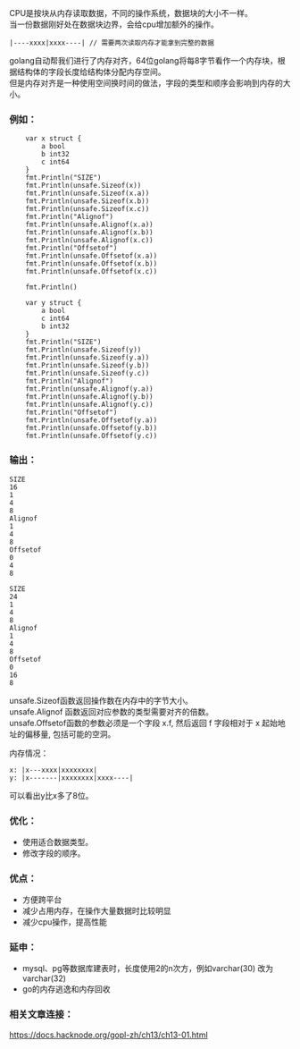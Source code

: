 CPU是按块从内存读取数据，不同的操作系统，数据块的大小不一样。  
当一份数据刚好处在数据块边界，会给cpu增加额外的操作。  

````
|----xxxx|xxxx----| // 需要两次读取内存才能拿到完整的数据
````

golang自动帮我们进行了内存对齐，64位golang将每8字节看作一个内存块，根据结构体的字段长度给结构体分配内存空间。  
但是内存对齐是一种使用空间换时间的做法，字段的类型和顺序会影响到内存的大小。

### 例如：

```
	var x struct {
		a bool
		b int32
		c int64
	}
	fmt.Println("SIZE")
	fmt.Println(unsafe.Sizeof(x))
	fmt.Println(unsafe.Sizeof(x.a))
	fmt.Println(unsafe.Sizeof(x.b))
	fmt.Println(unsafe.Sizeof(x.c))
	fmt.Println("Alignof")
	fmt.Println(unsafe.Alignof(x.a))
	fmt.Println(unsafe.Alignof(x.b))
	fmt.Println(unsafe.Alignof(x.c))
	fmt.Println("Offsetof")
	fmt.Println(unsafe.Offsetof(x.a))
	fmt.Println(unsafe.Offsetof(x.b))
	fmt.Println(unsafe.Offsetof(x.c))

	fmt.Println()

	var y struct {
		a bool
		c int64
		b int32
	}
	fmt.Println("SIZE")
	fmt.Println(unsafe.Sizeof(y))
	fmt.Println(unsafe.Sizeof(y.a))
	fmt.Println(unsafe.Sizeof(y.b))
	fmt.Println(unsafe.Sizeof(y.c))
	fmt.Println("Alignof")
	fmt.Println(unsafe.Alignof(y.a))
	fmt.Println(unsafe.Alignof(y.b))
	fmt.Println(unsafe.Alignof(y.c))
	fmt.Println("Offsetof")
	fmt.Println(unsafe.Offsetof(y.a))
	fmt.Println(unsafe.Offsetof(y.b))
	fmt.Println(unsafe.Offsetof(y.c))
```

### 输出：

```
SIZE
16
1
4
8
Alignof
1
4
8
Offsetof
0
4
8

SIZE
24
1
4
8
Alignof
1
4
8
Offsetof
0
16
8
```

unsafe.Sizeof函数返回操作数在内存中的字节大小。  
unsafe.Alignof 函数返回对应参数的类型需要对齐的倍数。  
unsafe.Offsetof函数的参数必须是一个字段 x.f, 然后返回 f 字段相对于 x 起始地址的偏移量, 包括可能的空洞。  

内存情况：  

```
x: |x---xxxx|xxxxxxxx|
y: |x-------|xxxxxxxx|xxxx----|
```

可以看出y比x多了8位。

### 优化：
* 使用适合数据类型。
* 修改字段的顺序。

### 优点：
* 方便跨平台
* 减少占用内存，在操作大量数据时比较明显
* 减少cpu操作，提高性能

### 延申：
* mysql、pg等数据库建表时，长度使用2的n次方，例如varchar(30) 改为 varchar(32)
* go的内存逃逸和内存回收

### 相关文章连接：
https://docs.hacknode.org/gopl-zh/ch13/ch13-01.html
